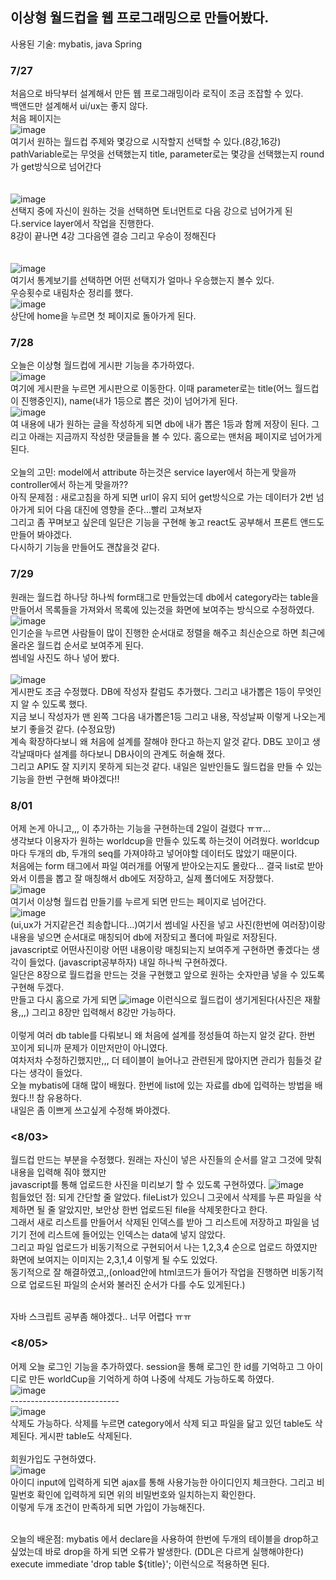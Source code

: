 ## 이상형 월드컵을 웹 프로그래밍으로 만들어봤다.<br>
사용된 기술: mybatis, java Spring<br>
### 7/27<br>
처음으로 바닥부터 설계해서 만든 웹 프로그래밍이라 로직이 조금 조잡할 수 있다.<br>
백앤드만 설계해서 ui/ux는 좋지 않다. <br>
처음 페이지는 <br>
![image](https://user-images.githubusercontent.com/77154341/127112012-cec17f86-2bea-4437-82aa-03c499df9818.png)<br>
여기서 원하는 월드컵 주제와 몇강으로 시작할지 선택할 수 있다.(8강,16강)<br>
pathVariable로는 무엇을 선택했는지 title, parameter로는 몇강을 선택했는지 round가 get방식으로 넘어간다<br>
<br>
<br>
![image](https://user-images.githubusercontent.com/77154341/127111957-6ffc1b39-a9f1-463f-8e83-99233860ba5f.png)<br>
선택지 중에 자신이 원하는 것을 선택하면 토너먼트로 다음 강으로 넘어가게 된다.service layer에서 작업을 진행한다.<br> 8강이 끝나면 4강 그다음엔 결승 그리고 우승이 정해진다<br><br><br>
![image](https://user-images.githubusercontent.com/77154341/127112182-d32edea4-0c49-4a12-9150-1722b3ab7758.png)<br>
여기서 통계보기를 선택하면 어떤 선택지가 얼마나 우승했는지 볼수 있다.<br>
우승횟수로 내림차순 정리를 했다.<br>
![image](https://user-images.githubusercontent.com/77154341/127112305-a4960e3b-014b-4394-a99b-dce40c463542.png)<br>
상단에 home을 누르면 첫 페이지로 돌아가게 된다.<br>

### 7/28<br>
오늘은 이상형 월드컵에 게시판 기능을 추가하였다.<br>
![image](https://user-images.githubusercontent.com/77154341/127324412-3ae8ffe1-fc0a-484c-83ba-53c80a8ca5b1.png)<br>
여기에 게시판을 누르면 게시판으로 이동한다. 이때 parameter로는 title(어느 월드컵이 진행중인지), name(내가 1등으로 뽑은 것)이 넘어가게 된다.<br>
![image](https://user-images.githubusercontent.com/77154341/127324682-0f6f45c2-92db-4fbe-a585-508dfd34084b.png)<br>여
내용에 내가 원하는 글을 작성하게 되면 db에 내가 뽑은 1등과 함께 저장이 된다.
그리고 아래는 지금까지 작성한 댓글들을 볼 수 있다. 홈으로는 맨처음 페이지로 넘어가게 된다.<br><br>
오늘의 고민: model에서 attribute 하는것은 service layer에서 하는게 맞을까 controller에서 하는게 맞을까??<br>
아직 문제점 : 새로고침을 하게 되면 url이 유지 되어 get방식으로 가는 데이터가 2번 넘아가게 되어 다음 대진에 영향을 준다...빨리 고쳐보자<br>
그리고 좀 꾸며보고 싶은데 일단은 기능을 구현해 놓고 react도 공부해서 프론트 앤드도 만들어 봐야겠다.<br>
다시하기 기능을 만들어도 괜찮을것 같다.

### 7/29<br>
원래는 월드컵 하나당 하나씩 form태그로 만들었는데 db에서 category라는 table을 만들어서 목록들을 가져와서 목록에 있는것을 화면에 보여주는 방식으로 수정하였다.<BR>
![image](https://user-images.githubusercontent.com/77154341/127507271-0b1332b1-ad2d-4613-ad7a-f65d3369166c.png)<BR>
 인기순을 누르면 사람들이 많이 진행한 순서대로 정렬을 해주고 최신순으로 하면 최근에 올라온 월드컵 순서로 보여주게 된다.<BR>
 썸네일 사진도 하나 넣어 봤다.<BR><BR>
  ![image](https://user-images.githubusercontent.com/77154341/127507809-4b6a0f41-e50d-443c-85bb-8de6a10f0dfd.png)
<BR>
  게시판도 조금 수정했다. DB에 작성자 칼럼도 추가했다. 그리고 내가뽑은 1등이 무엇인지 알 수 있도록 했다.<BR>
  지금 보니 작성자가 맨 왼쪽 그다음 내가뽑은1등 그리고 내용, 작성날짜 이렇게 나오는게 보기 좋을것 같다. (수정요망)<BR>
계속 확장하다보니 왜 처음에 설계를 잘해야 한다고 하는지 알것 같다. DB도 꼬이고 생각날때마다 설계를 하다보니 DB사이의 관계도 허술해 졌다. <BR>
  그리고 API도 잘 지키지 못하게 되는것 같다. 내일은 일반인들도 월드컵을 만들 수 있는 기능을 한번 구현해 봐야겠다!!
  
### 8/01<br>
 어제 논게 아니고,,, 이 추가하는 기능을 구현하는데 2일이 걸렸다 ㅠㅠ...<br>
 생각보다 이용자가 원하는 worldcup을 만들수 있도록 하는것이 어려웠다. worldcup마다 두개의 db, 두개의 seq를 가져야하고 넣어야할 데이터도 많았기 때문이다.<br>
 처음에는 form 태그에서 파일 여러개를 어떻게 받아오는지도 몰랐다... 결국 list로 받아와서 이름을 뽑고 잘 매칭해서 db에도 저장하고, 실제 폴더에도 저장했다.<br>
 ![image](https://user-images.githubusercontent.com/77154341/127773698-e7324f85-d262-4c79-83e5-6e81fe500962.png)
<br>
 여기서 이상형 월드컵 만들기를 누르게 되면 만드는 페이지로 넘어간다.<br>
 ![image](https://user-images.githubusercontent.com/77154341/127773731-6760c43d-1cde-4f46-937a-432100c41983.png)
<br>
 (ui,ux가 거지같은건 죄송합니다...)여기서 썸네일 사진을 넣고 사진(한번에 여러장)이랑 내용을 넣으면 순서대로 매칭되어 db에 저장되고 폴더에 파일로 저장된다.<br>
 javascript로 어떤사진이랑 어떤 내용이랑 매칭되는지 보여주게 구현하면 좋겠다는 생각이 들었다. (javascript공부하자) 내일 하나씩 구현하겠다.<br>
 일단은 8장으로 월드컵을 만드는 것을 구현했고 앞으로 원하는 숫자만큼 넣을 수 있도록 구현해 두겠다.<br>
 만들고 다시 홈으로 가게 되면 ![image](https://user-images.githubusercontent.com/77154341/127773820-072d5646-86e1-4846-9ba2-215a31583229.png)
이런식으로 월드컵이 생기게된다(사진은 재활용,,,) 그리고 8장만 입력해서 8강만 가능하다.<br>
 <br>
 이렇게 여러 db table를 다뤄보니 왜 처음에 설계를 정성들여 하는지 알것 같다. 한번 꼬이게 되니까 문제가 이만저만이 아니였다.<br>
 여차저차 수정하긴했지만,,, 더 테이블이 늘어나고 관련된게 많아지면 관리가 힘들것 같다는 생각이 들었다. <br>
 오늘 mybatis에 대해 많이  배웠다. 한번에 list에 있는 자료를 db에 입력하는 방법을 배웠다.!! 참 유용하다.<br>
 내일은 좀 이쁘게 쓰고싶게 수정해 봐야겠다. 
 
### <8/03><br>
 월드컵 만드는 부분을 수정했다. 원래는 자신이 넣은 사진들의 순서를 알고 그것에 맞춰 내용을 입력해 줘야 했지만<br>
 javascript를 통해 업로드한 사진을 미리보기 할 수 있도록 구현하였다. ![image](https://user-images.githubusercontent.com/77154341/128041734-6f6275fd-9305-4b4c-8a7a-51549c87b398.png)
<br>
 힘들었던 점: 되게 간단할 줄 알았다. fileList가 있으니 그곳에서 삭제를 누른 파일을 삭제하면 될 줄 알았지만, 보안상 한번 업로드된 file을 삭제못한다고 한다.<br>
 그래서 새로 리스트를 만들어서 삭제된 인덱스를 받아 그 리스트에 저장하고 파일을 넘기기 전에 리스트에 들어있는 인덱스는 data에 넣지 않았다.<br>
 그리고 파일 업로드가 비동기적으로 구현되어서 나는 1,2,3,4 순으로 업로드 하였지만 화면에 보여지는 이미지는 2,3,1,4 이렇게 될 수도 있었다.<br>
 동기적으로 잘 해결하였고,,(onload안에 html코드가 들어가 작업을 진행하면 비동기적으로 업로드된 파일의 순서와 불러진 순서가 다를 수도 있게된다.)<br>
 
<br>
 자바 스크립트 공부좀 해야겠다.. 너무 어렵다 ㅠㅠ 
 
 
 ### <8/05><br>
 어제 오늘 로그인 기능을 추가하였다. session을 통해 로그인 한 id를 기억하고 그 아이디로 만든 worldCup을 기억하게 하여 나중에 삭제도 가능하도록 하였다.<br>
 ![image](https://user-images.githubusercontent.com/77154341/128365447-ad960e33-219c-4455-8372-fbba67a6270e.png)<br>
 ---------------------------<br>
 ![image](https://user-images.githubusercontent.com/77154341/128365527-19c8e7b3-1bee-4895-b1b1-a5330c652576.png)<br>
 삭제도 가능하다. 삭제를 누르면 category에서 삭제 되고 파일을 닮고 있던 table도 삭제된다. 게시판 table도 삭제된다. <br>
 <br>
 회원가입도 구현하였다.<br>
 ![image](https://user-images.githubusercontent.com/77154341/128366118-920e5f74-621d-438b-a3d2-afb037ca501b.png)<br>
 아이디 input에 입력하게 되면 ajax를 통해 사용가능한 아이디인지 체크한다. 그리고 비밀번호 확인에 입력하게 되면 위의 비밀번호와 일치하는지 확인한다.<br>
 이렇게 두개 조건이 만족하게 되면 가입이 가능해진다. <br><br>

 오늘의 배운점: mybatis 에서 declare을 사용하여 한번에 두개의 테이블을 drop하고 싶었는데 바로 drop을 하게 되면 오류가 발생한다. (DDL은 다르게 실행해야한다)<br>
 execute immediate 'drop table ${title}'; 이런식으로 적용하면 된다. <br>
 


 
